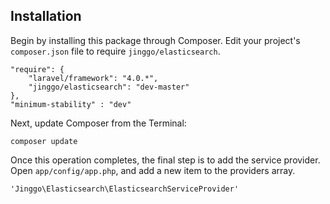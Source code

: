 ## Installation

Begin by installing this package through Composer. Edit your project's `composer.json` file to require `jinggo/elasticsearch`.

	"require": {
		"laravel/framework": "4.0.*",
		"jinggo/elasticsearch": "dev-master"
	},
	"minimum-stability" : "dev"

Next, update Composer from the Terminal:

    composer update

Once this operation completes, the final step is to add the service provider. Open `app/config/app.php`, and add a new item to the providers array.

    'Jinggo\Elasticsearch\ElasticsearchServiceProvider'